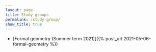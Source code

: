 ```yaml
---
layout: page
title: Study groups
permalink: /study-group/
show_title: true
---
```


- [Formal geometry (Summer term 2021)]({% post_url 2021-05-06-formal-geometry %})